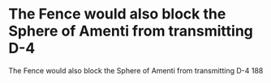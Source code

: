 # The Fence would also block the Sphere of Amenti from transmitting D-4

The Fence would also block the Sphere of Amenti from transmitting D-4
188